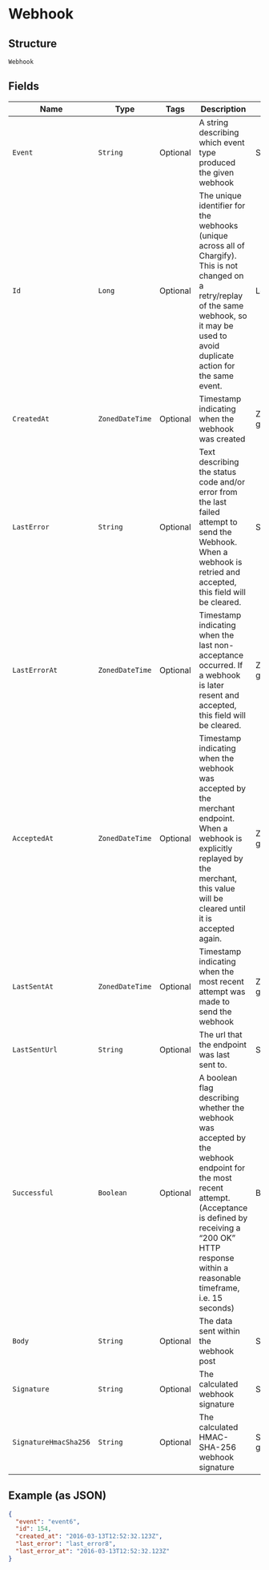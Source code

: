 
# Webhook

## Structure

`Webhook`

## Fields

| Name | Type | Tags | Description | Getter | Setter |
|  --- | --- | --- | --- | --- | --- |
| `Event` | `String` | Optional | A string describing which event type produced the given webhook | String getEvent() | setEvent(String event) |
| `Id` | `Long` | Optional | The unique identifier for the webhooks (unique across all of Chargify). This is not changed on a retry/replay of the same webhook, so it may be used to avoid duplicate action for the same event. | Long getId() | setId(Long id) |
| `CreatedAt` | `ZonedDateTime` | Optional | Timestamp indicating when the webhook was created | ZonedDateTime getCreatedAt() | setCreatedAt(ZonedDateTime createdAt) |
| `LastError` | `String` | Optional | Text describing the status code and/or error from the last failed attempt to send the Webhook. When a webhook is retried and accepted, this field will be cleared. | String getLastError() | setLastError(String lastError) |
| `LastErrorAt` | `ZonedDateTime` | Optional | Timestamp indicating when the last non-acceptance occurred. If a webhook is later resent and accepted, this field will be cleared. | ZonedDateTime getLastErrorAt() | setLastErrorAt(ZonedDateTime lastErrorAt) |
| `AcceptedAt` | `ZonedDateTime` | Optional | Timestamp indicating when the webhook was accepted by the merchant endpoint. When a webhook is explicitly replayed by the merchant, this value will be cleared until it is accepted again. | ZonedDateTime getAcceptedAt() | setAcceptedAt(ZonedDateTime acceptedAt) |
| `LastSentAt` | `ZonedDateTime` | Optional | Timestamp indicating when the most recent attempt was made to send the webhook | ZonedDateTime getLastSentAt() | setLastSentAt(ZonedDateTime lastSentAt) |
| `LastSentUrl` | `String` | Optional | The url that the endpoint was last sent to. | String getLastSentUrl() | setLastSentUrl(String lastSentUrl) |
| `Successful` | `Boolean` | Optional | A boolean flag describing whether the webhook was accepted by the webhook endpoint for the most recent attempt. (Acceptance is defined by receiving a “200 OK” HTTP response within a reasonable timeframe, i.e. 15 seconds) | Boolean getSuccessful() | setSuccessful(Boolean successful) |
| `Body` | `String` | Optional | The data sent within the webhook post | String getBody() | setBody(String body) |
| `Signature` | `String` | Optional | The calculated webhook signature | String getSignature() | setSignature(String signature) |
| `SignatureHmacSha256` | `String` | Optional | The calculated HMAC-SHA-256 webhook signature | String getSignatureHmacSha256() | setSignatureHmacSha256(String signatureHmacSha256) |

## Example (as JSON)

```json
{
  "event": "event6",
  "id": 154,
  "created_at": "2016-03-13T12:52:32.123Z",
  "last_error": "last_error8",
  "last_error_at": "2016-03-13T12:52:32.123Z"
}
```

